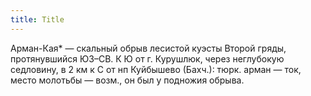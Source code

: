 ```yaml
---
title: Title
---
```


Арман-Кая* — скальный обрыв лесистой куэсты Второй гряды, протянувшийся ЮЗ–СВ. К
Ю от г. Курушлюк, через неглубокую седловину, в 2 км к С от нп Куйбышево
(Бахч.): тюрк. арман — ток, место молотьбы — возм., он был у подножия обрыва.
